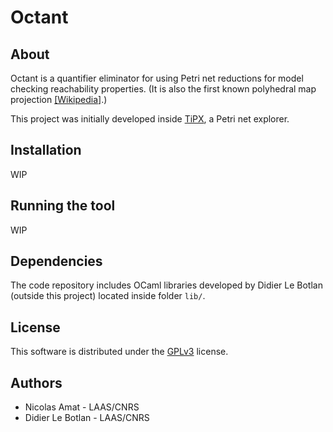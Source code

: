 # Octant 

## About 
Octant is a quantifier eliminator for using Petri net reductions for model checking reachability properties. (It is also the first known polyhedral map projection [[Wikipedia]](https://en.wikipedia.org/wiki/Octant_projection).)

This project was initially developed inside [TiPX](https://github.com/lebotlan/tipx), a Petri net explorer.

## Installation

WIP

## Running the tool

WIP

## Dependencies

The code repository includes OCaml libraries developed by Didier Le Botlan (outside this project) located inside folder `lib/`.

## License

This software is distributed under the
[GPLv3](https://www.gnu.org/licenses/gpl-3.0.en.html) license.

## Authors

+ Nicolas Amat - LAAS/CNRS
+ Didier Le Botlan - LAAS/CNRS
